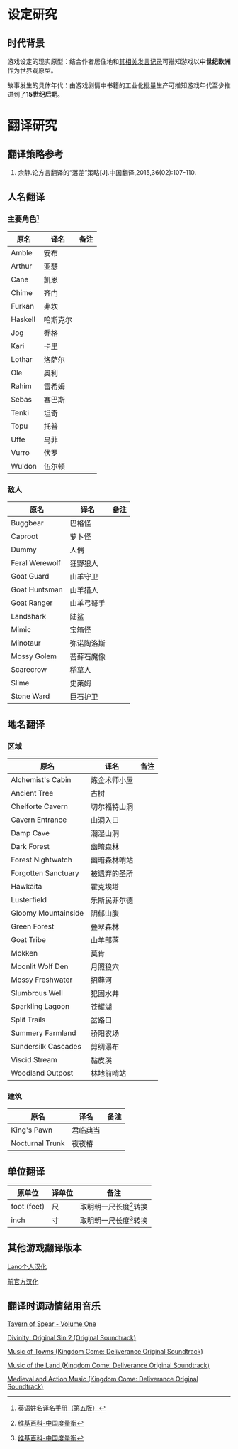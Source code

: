 # 设定研究

## 时代背景

游戏设定的现实原型：结合作者居住地和[其相关发言记录](https://discord.com/channels/981511623766331473/981984164347805716/999854144284282880)可推知游戏以**中世纪欧洲**作为世界观原型。

故事发生的具体年代：由游戏剧情中书籍的工业化批量生产可推知游戏年代至少推进到了**15世纪后期**。



# 翻译研究

## 翻译策略参考

1. 余静.论方言翻译的“落差”策略[J].中国翻译,2015,36(02):107-110.


## 人名翻译

### 主要角色[^1]

原名 | 译名 | 备注
--- | --- | ---
Amble | 安布 | 
Arthur | 亚瑟 | 
Cane | 凯恩 | 
Chime | 齐门 | 
Furkan | 弗坎 | 
Haskell | 哈斯克尔 | 
Jog | 乔格 | 
Kari | 卡里 | 
Lothar | 洛萨尔 | 
Ole | 奥利 | 
Rahim | 雷希姆 | 
Sebas | 塞巴斯 | 
Tenki | 坦奇 | 
Topu | 托普 | 
Uffe | 乌菲 | 
Vurro | 伏罗 | 
Wuldon | 伍尔顿 | 

### 敌人

原名 | 译名 | 备注
--- | --- | ---
Buggbear | 巴格怪 | 
Caproot | 萝卜怪 | 
Dummy | 人偶 | 
Feral Werewolf | 狂野狼人 | 
Goat Guard | 山羊守卫 | 
Goat Huntsman | 山羊猎人 | 
Goat Ranger | 山羊弓弩手 | 
Landshark | 陆鲨 | 
Mimic | 宝箱怪 | 
Minotaur | 弥诺陶洛斯 | 
Mossy Golem | 苔藓石魔像 | 
Scarecrow | 稻草人 | 
Slime | 史莱姆 | 
Stone Ward | 巨石护卫 | 


## 地名翻译

### 区域

原名 | 译名 | 备注
--- | --- | ---
Alchemist's Cabin | 炼金术师小屋 | 
Ancient Tree | 古树 | 
Chelforte Cavern | 切尔福特山洞 | 
Cavern Entrance | 山洞入口 | 
Damp Cave | 潮湿山洞 | 
Dark Forest | 幽暗森林 | 
Forest Nightwatch | 幽暗森林哨站 | 
Forgotten Sanctuary | 被遗弃的圣所 | 
Hawkaita | 霍克埃塔 | 
Lusterfield | 乐斯民菲尔德 | 
Gloomy Mountainside | 阴郁山腹 | 
Green Forest | 叠翠森林 | 
Goat Tribe | 山羊部落 | 
Mokken | 莫肯 | 
Moonlit Wolf Den | 月照狼穴 | 
Mossy Freshwater | 招藓河 | 
Slumbrous Well | 犯困水井 | 
Sparkling Lagoon | 苍耀湖 | 
Split Trails | 岔路口 | 
Summery Farmland | 骄阳农场 | 
Sundersilk Cascades | 剪绸瀑布 | 
Viscid Stream | 黏皮溪 | 
Woodland Outpost | 林地前哨站 | 

### 建筑

原名 | 译名 | 备注
--- | --- | ---
King's Pawn | 君临典当 | 
Nocturnal Trunk | 夜夜椿 | 


## 单位翻译

原单位 | 译单位 | 备注
--- | --- | ---
foot (feet) | 尺 | 取明朝一尺长度[^2]转换
inch | 寸 | 取明朝一尺长度[^2]转换


## 其他游戏翻译版本

[Lano个人汉化](https://www.gamemale.com/forum.php?mod=viewthread&tid=99072)

[前官方汉化](https://tieba.baidu.com/p/7998972608)


## 翻译时调动情绪用音乐

[Tavern of Spear - Volume One](https://kindwyrm.bandcamp.com/album/tavern-of-spear-volume-one)

[Divinity: Original Sin 2 (Original Soundtrack)](https://open.spotify.com/album/54geghZhUleSbVnZEWE8Kx?si=n1GgWXT3S42_kZjWYrpTVg)

[Music of Towns (Kingdom Come: Deliverance Original Soundtrack)](https://open.spotify.com/album/4OBGHYM5e9BjeN1pCW0tXt?si=Cjztq0BtTOixGOQ4UpcWeQ)

[Music of the Land (Kingdom Come: Deliverance Original Soundtrack)](https://open.spotify.com/album/74lJQsk09eEXsrAqpdnOXo)

[Medieval and Action Music (Kingdom Come: Deliverance Original Soundtrack)](https://open.spotify.com/album/56mleWq37nn2zyoQFlaS65?si=SZoIMxcdRL-ZsXjXqzQhSA)



[^1]: [英语姓名译名手册（第五版）](https://www.cp.com.cn/book/d04f0003-3.html)
[^2]: [维基百科-中国度量衡](https://zh.wikipedia.org/wiki/%E4%B8%AD%E5%9C%8B%E5%BA%A6%E9%87%8F%E8%A1%A1)
